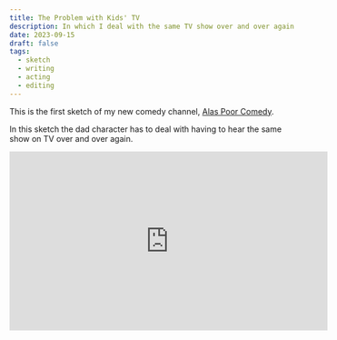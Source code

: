 ```yaml
---
title: The Problem with Kids' TV
description: In which I deal with the same TV show over and over again.
date: 2023-09-15
draft: false
tags:
  - sketch
  - writing
  - acting
  - editing
---
```


This is the first sketch of my new comedy channel, [Alas Poor Comedy](https://www.youtube.com/@AlasPoorComedy).

In this sketch the dad character has to deal with having to hear the same show on TV over and over again.

<iframe width="560" height="315" src="https://www.youtube.com/embed/stBNzsvpS7g?si=sLt0STvWb_YIBnWq" title="YouTube video player" frameborder="0" allow="accelerometer; autoplay; clipboard-write; encrypted-media; gyroscope; picture-in-picture; web-share" allowfullscreen></iframe>
